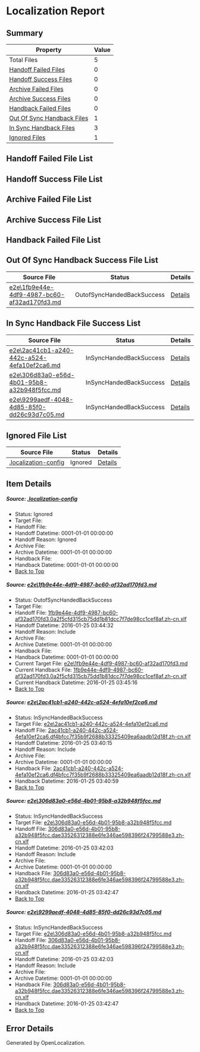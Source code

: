 # <a name='report-top'></a> Localization Report

## Summary
 Property | Value 
 -------- | ----- 
 Total Files | 5
[ Handoff Failed Files ](#handoff-failed-list)| 0
[ Handoff Success Files ](#handoff-success-list)| 0
[ Archive Failed Files ](#archive-failed-list)| 0
[ Archive Success Files ](#archive-success-list)| 0
[ Handback Failed Files ](#handback-failed-list)| 0
[ Out Of Sync Handback Files ](#outofsync-handback-success-list)| 1
[ In Sync Handback Files ](#insync-handback-success-list)| 3
[ Ignored Files ](#ignored-list)| 1

## <a name='handoff-failed-list'></a> Handoff Failed File List

## <a name='handoff-success-list'></a> Handoff Success File List

## <a name='archive-failed-list'></a> Archive Failed File List

## <a name='archive-success-list'></a> Archive Success File List

## <a name='handback-failed-list'></a> Handback Failed File List

## <a name='outofsync-handback-success-list'></a> Out Of Sync Handback Success File List
 Source File | Status | Details 
 ----------- | ------ | ------- 
 [e2e\1fb9e44e-4df9-4987-bc60-af32ad170fd3.md](https://github.com/OpenLocalizationTest/oltest/blob/583e1a9ab15972664865f3d5046100828fc015ef/e2e/1fb9e44e-4df9-4987-bc60-af32ad170fd3.md) | OutofSyncHandedBackSuccess | [Details](#9d7d894d2fe16848516cf44577cbc220d9a7b5b21)

## <a name='insync-handback-success-list'></a> In Sync Handback File Success List
 Source File | Status | Details 
 ----------- | ------ | ------- 
 [e2e\2ac41cb1-a240-442c-a524-4efa10ef2ca6.md](https://github.com/OpenLocalizationTest/oltest/blob/892669ebcb16f57f534ad5139f893345bedbeb21/e2e/2ac41cb1-a240-442c-a524-4efa10ef2ca6.md) | InSyncHandedBackSuccess | [Details](#9d16018cec578f2632a95f5247fa87995fa00d302)
 [e2e\306d83a0-e56d-4b01-95b8-a32b948f5fcc.md](https://github.com/OpenLocalizationTest/oltest/blob/e5e18c77ce81350ca97d6516f7174c905528c86d/e2e/306d83a0-e56d-4b01-95b8-a32b948f5fcc.md) | InSyncHandedBackSuccess | [Details](#5649509e7f8f8eb395aae6a1576405c0c168f2723)
 [e2e\9299aedf-4048-4d85-85f0-dd26c93d7c05.md](https://github.com/OpenLocalizationTest/oltest/blob/583e1a9ab15972664865f3d5046100828fc015ef/e2e/9299aedf-4048-4d85-85f0-dd26c93d7c05.md) | InSyncHandedBackSuccess | [Details](#5649509e7f8f8eb395aae6a1576405c0c168f2724)

## <a name='ignored-list'></a> Ignored File List
 Source File | Status | Details 
 ----------- | ------ | ------- 
 [.localization-config](https://github.com/OpenLocalizationTest/oltest/blob/583e1a9ab15972664865f3d5046100828fc015ef/.localization-config) | Ignored | [Details](#e4725be8631cbe979bbe0fa8b97cd75f1fd41d4d0)

## Item Details
##### <a name='e4725be8631cbe979bbe0fa8b97cd75f1fd41d4d0'></a> Source: [.localization-config](https://github.com/OpenLocalizationTest/oltest/blob/583e1a9ab15972664865f3d5046100828fc015ef/.localization-config)
* Status: Ignored
* Target File: 
* Handoff File: 
* Handoff Datetime: 0001-01-01 00:00:00
* Handoff Reason: Ignored
* Archive File: 
* Archive Datetime: 0001-01-01 00:00:00
* Handback File: 
* Handback Datetime: 0001-01-01 00:00:00
* [Back to Top](#report-top)

##### <a name='9d7d894d2fe16848516cf44577cbc220d9a7b5b21'></a> Source: [e2e\1fb9e44e-4df9-4987-bc60-af32ad170fd3.md](https://github.com/OpenLocalizationTest/oltest/blob/583e1a9ab15972664865f3d5046100828fc015ef/e2e/1fb9e44e-4df9-4987-bc60-af32ad170fd3.md)
* Status: OutofSyncHandedBackSuccess
* Target File: 
* Handoff File: [1fb9e44e-4df9-4987-bc60-af32ad170fd3.0a2f5cfd315cb75dd1b81dcc7f7de98cc1cef8af.zh-cn.xlf](https://github.com/OpenLocalizationTestOrg/olhandoff/blob/b39861ae269a6f6f18cd667a652aa4c386d1db21/ol-handoff/OpenLocalizationTestOrg/oltest.zh-cn/qimu/1fb9e44e-4df9-4987-bc60-af32ad170fd3.0a2f5cfd315cb75dd1b81dcc7f7de98cc1cef8af.zh-cn.xlf)
* Handoff Datetime: 2016-01-25 03:44:32
* Handoff Reason: Include
* Archive File: 
* Archive Datetime: 0001-01-01 00:00:00
* Handback File: 
* Handback Datetime: 0001-01-01 00:00:00
* Current Target File: [e2e\1fb9e44e-4df9-4987-bc60-af32ad170fd3.md](https://github.com/OpenLocalizationTestOrg/oltest.zh-cn/blob/81ddb3d40f943432a2a533f23cab951b0c3c7f5a/e2e/1fb9e44e-4df9-4987-bc60-af32ad170fd3.md)
* Current Handback File: [1fb9e44e-4df9-4987-bc60-af32ad170fd3.0a2f5cfd315cb75dd1b81dcc7f7de98cc1cef8af.zh-cn.xlf](https://github.com/OpenLocalizationTestOrg/olhandback/blob/70252b8174e955f775f7a4590f00629bf7af84ae/ol-handback/OpenLocalizationTestOrg/oltest.zh-cn/qimu/1fb9e44e-4df9-4987-bc60-af32ad170fd3.0a2f5cfd315cb75dd1b81dcc7f7de98cc1cef8af.zh-cn.xlf)
* Current Handback Datetime: 2016-01-25 03:45:16
* [Back to Top](#report-top)

##### <a name='9d16018cec578f2632a95f5247fa87995fa00d302'></a> Source: [e2e\2ac41cb1-a240-442c-a524-4efa10ef2ca6.md](https://github.com/OpenLocalizationTest/oltest/blob/892669ebcb16f57f534ad5139f893345bedbeb21/e2e/2ac41cb1-a240-442c-a524-4efa10ef2ca6.md)
* Status: InSyncHandedBackSuccess
* Target File: [e2e\2ac41cb1-a240-442c-a524-4efa10ef2ca6.md](https://github.com/OpenLocalizationTestOrg/oltest.zh-cn/blob/3154a48d9451551b6b74fc81d10ac9e6dd6a748b/e2e/2ac41cb1-a240-442c-a524-4efa10ef2ca6.md)
* Handoff File: [2ac41cb1-a240-442c-a524-4efa10ef2ca6.df4bfcc7f35b9f2688b33325409ea6aadb12d18f.zh-cn.xlf](https://github.com/OpenLocalizationTestOrg/olhandoff/blob/e03e7813f3106b97904485f8b1d97b17aabad7bd/ol-handoff/OpenLocalizationTestOrg/oltest.zh-cn/qimu/2ac41cb1-a240-442c-a524-4efa10ef2ca6.df4bfcc7f35b9f2688b33325409ea6aadb12d18f.zh-cn.xlf)
* Handoff Datetime: 2016-01-25 03:40:15
* Handoff Reason: Include
* Archive File: 
* Archive Datetime: 0001-01-01 00:00:00
* Handback File: [2ac41cb1-a240-442c-a524-4efa10ef2ca6.df4bfcc7f35b9f2688b33325409ea6aadb12d18f.zh-cn.xlf](https://github.com/OpenLocalizationTestOrg/olhandback/blob/7a87f3570f3c7df75234a08c80dbd268cfa260a3/ol-handback/OpenLocalizationTestOrg/oltest.zh-cn/qimu/2ac41cb1-a240-442c-a524-4efa10ef2ca6.df4bfcc7f35b9f2688b33325409ea6aadb12d18f.zh-cn.xlf)
* Handback Datetime: 2016-01-25 03:40:59
* [Back to Top](#report-top)

##### <a name='5649509e7f8f8eb395aae6a1576405c0c168f2723'></a> Source: [e2e\306d83a0-e56d-4b01-95b8-a32b948f5fcc.md](https://github.com/OpenLocalizationTest/oltest/blob/e5e18c77ce81350ca97d6516f7174c905528c86d/e2e/306d83a0-e56d-4b01-95b8-a32b948f5fcc.md)
* Status: InSyncHandedBackSuccess
* Target File: [e2e\306d83a0-e56d-4b01-95b8-a32b948f5fcc.md](https://github.com/OpenLocalizationTestOrg/oltest.zh-cn/blob/53243db3cf9069723151114e7dd7b744fbd91ced/e2e/306d83a0-e56d-4b01-95b8-a32b948f5fcc.md)
* Handoff File: [306d83a0-e56d-4b01-95b8-a32b948f5fcc.dae33526312388e6fe346ae598396f24799588e3.zh-cn.xlf](https://github.com/OpenLocalizationTestOrg/olhandoff/blob/4a24269b214b59a58208483ed8d937fbf7e0af57/ol-handoff/OpenLocalizationTestOrg/oltest.zh-cn/qimu/306d83a0-e56d-4b01-95b8-a32b948f5fcc.dae33526312388e6fe346ae598396f24799588e3.zh-cn.xlf)
* Handoff Datetime: 2016-01-25 03:42:03
* Handoff Reason: Include
* Archive File: 
* Archive Datetime: 0001-01-01 00:00:00
* Handback File: [306d83a0-e56d-4b01-95b8-a32b948f5fcc.dae33526312388e6fe346ae598396f24799588e3.zh-cn.xlf](https://github.com/OpenLocalizationTestOrg/olhandback/blob/bc86753456710475a74dcefbd74fac3377874d23/ol-handback/OpenLocalizationTestOrg/oltest.zh-cn/qimu/306d83a0-e56d-4b01-95b8-a32b948f5fcc.dae33526312388e6fe346ae598396f24799588e3.zh-cn.xlf)
* Handback Datetime: 2016-01-25 03:42:47
* [Back to Top](#report-top)

##### <a name='5649509e7f8f8eb395aae6a1576405c0c168f2724'></a> Source: [e2e\9299aedf-4048-4d85-85f0-dd26c93d7c05.md](https://github.com/OpenLocalizationTest/oltest/blob/583e1a9ab15972664865f3d5046100828fc015ef/e2e/9299aedf-4048-4d85-85f0-dd26c93d7c05.md)
* Status: InSyncHandedBackSuccess
* Target File: [e2e\306d83a0-e56d-4b01-95b8-a32b948f5fcc.md](https://github.com/OpenLocalizationTestOrg/oltest.zh-cn/blob/53243db3cf9069723151114e7dd7b744fbd91ced/e2e/306d83a0-e56d-4b01-95b8-a32b948f5fcc.md)
* Handoff File: [306d83a0-e56d-4b01-95b8-a32b948f5fcc.dae33526312388e6fe346ae598396f24799588e3.zh-cn.xlf](https://github.com/OpenLocalizationTestOrg/olhandoff/blob/4a24269b214b59a58208483ed8d937fbf7e0af57/ol-handoff/OpenLocalizationTestOrg/oltest.zh-cn/qimu/306d83a0-e56d-4b01-95b8-a32b948f5fcc.dae33526312388e6fe346ae598396f24799588e3.zh-cn.xlf)
* Handoff Datetime: 2016-01-25 03:42:03
* Handoff Reason: Include
* Archive File: 
* Archive Datetime: 0001-01-01 00:00:00
* Handback File: [306d83a0-e56d-4b01-95b8-a32b948f5fcc.dae33526312388e6fe346ae598396f24799588e3.zh-cn.xlf](https://github.com/OpenLocalizationTestOrg/olhandback/blob/bc86753456710475a74dcefbd74fac3377874d23/ol-handback/OpenLocalizationTestOrg/oltest.zh-cn/qimu/306d83a0-e56d-4b01-95b8-a32b948f5fcc.dae33526312388e6fe346ae598396f24799588e3.zh-cn.xlf)
* Handback Datetime: 2016-01-25 03:42:47
* [Back to Top](#report-top)


## Error Details

Generated by OpenLocalization.
